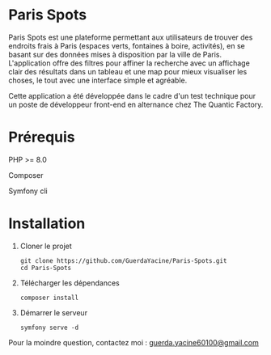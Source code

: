# Paris Spots

Paris Spots est une plateforme permettant aux utilisateurs de trouver des endroits frais à Paris (espaces verts, fontaines à boire, activités), en se basant sur des données mises à disposition par la ville de Paris.
L'application offre des filtres pour affiner la recherche avec un affichage clair des résultats dans un tableau et une map pour mieux visualiser les choses, le tout avec une interface simple et agréable.

Cette application a été développée dans le cadre d'un test technique pour un poste de développeur front-end en alternance chez The Quantic Factory.

# Prérequis

PHP >= 8.0

Composer

Symfony cli

# Installation

1. Cloner le projet
   
   ```
   git clone https://github.com/GuerdaYacine/Paris-Spots.git
   cd Paris-Spots
   ```

2. Télécharger les dépendances

   ```
   composer install
   ```

3. Démarrer le serveur

   ```
   symfony serve -d
   ```

Pour la moindre question, contactez moi : guerda.yacine60100@gmail.com
